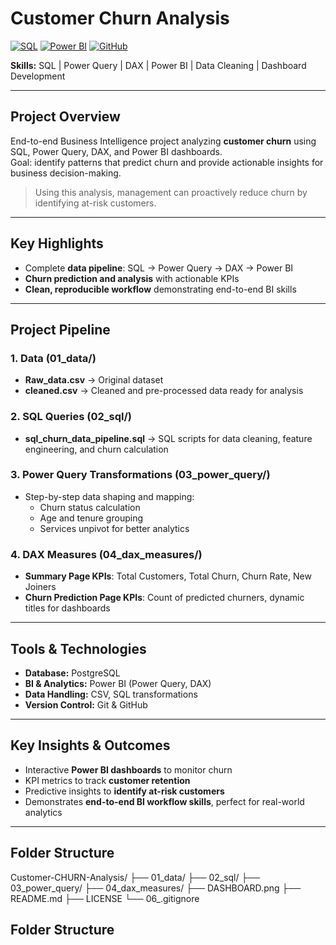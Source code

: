 
# Customer Churn Analysis

[![SQL](https://img.shields.io/badge/SQL-PostgreSQL-blue)](https://www.postgresql.org/)
[![Power BI](https://img.shields.io/badge/Power%20BI-DAX-orange)](https://powerbi.microsoft.com/)
[![GitHub](https://img.shields.io/badge/Git-GitHub-black)](https://github.com/)

**Skills:** SQL | Power Query | DAX | Power BI | Data Cleaning | Dashboard Development

---

## Project Overview
End-to-end Business Intelligence project analyzing **customer churn** using SQL, Power Query, DAX, and Power BI dashboards.  
Goal: identify patterns that predict churn and provide actionable insights for business decision-making.

> Using this analysis, management can proactively reduce churn by identifying at-risk customers.

---

## Key Highlights
- Complete **data pipeline**: SQL → Power Query → DAX → Power BI  
- **Churn prediction and analysis** with actionable KPIs  
- **Clean, reproducible workflow** demonstrating end-to-end BI skills  

---

## Project Pipeline

### 1. Data (01_data/)
- **Raw_data.csv** → Original dataset  
- **cleaned.csv** → Cleaned and pre-processed data ready for analysis  

### 2. SQL Queries (02_sql/)
- **sql_churn_data_pipeline.sql** → SQL scripts for data cleaning, feature engineering, and churn calculation  

### 3. Power Query Transformations (03_power_query/)
- Step-by-step data shaping and mapping:  
  - Churn status calculation  
  - Age and tenure grouping  
  - Services unpivot for better analytics  

### 4. DAX Measures (04_dax_measures/)
- **Summary Page KPIs**: Total Customers, Total Churn, Churn Rate, New Joiners  
- **Churn Prediction Page KPIs**: Count of predicted churners, dynamic titles for dashboards  

---

## Tools & Technologies
- **Database:** PostgreSQL  
- **BI & Analytics:** Power BI (Power Query, DAX)  
- **Data Handling:** CSV, SQL transformations  
- **Version Control:** Git & GitHub  

---

## Key Insights & Outcomes
- Interactive **Power BI dashboards** to monitor churn  
- KPI metrics to track **customer retention**  
- Predictive insights to **identify at-risk customers**  
- Demonstrates **end-to-end BI workflow skills**, perfect for real-world analytics  

---
## Folder Structure
Customer-CHURN-Analysis/
├── 01_data/
├── 02_sql/
├── 03_power_query/
├── 04_dax_measures/
├── DASHBOARD.png
├── README.md
├── LICENSE
└── 06_.gitignore




## Folder Structure
